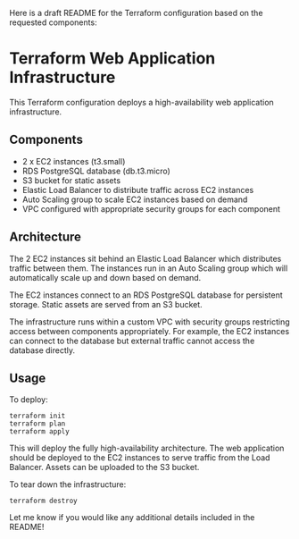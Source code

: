 Here is a draft README for the Terraform configuration based on the requested components:

# Terraform Web Application Infrastructure

This Terraform configuration deploys a high-availability web application infrastructure.

## Components

- 2 x EC2 instances (t3.small)
- RDS PostgreSQL database (db.t3.micro)
- S3 bucket for static assets
- Elastic Load Balancer to distribute traffic across EC2 instances
- Auto Scaling group to scale EC2 instances based on demand
- VPC configured with appropriate security groups for each component

## Architecture

The 2 EC2 instances sit behind an Elastic Load Balancer which distributes traffic between them. The instances run in an Auto Scaling group which will automatically scale up and down based on demand.

The EC2 instances connect to an RDS PostgreSQL database for persistent storage. Static assets are served from an S3 bucket.

The infrastructure runs within a custom VPC with security groups restricting access between components appropriately. For example, the EC2 instances can connect to the database but external traffic cannot access the database directly.

## Usage

To deploy:

```
terraform init
terraform plan
terraform apply
```

This will deploy the fully high-availability architecture. The web application should be deployed to the EC2 instances to serve traffic from the Load Balancer. Assets can be uploaded to the S3 bucket.

To tear down the infrastructure:

```
terraform destroy
```

Let me know if you would like any additional details included in the README!
